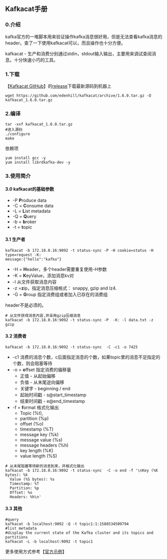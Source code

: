 ## Kafkacat手册

### 0.介绍

kafka官方的一堆脚本用来验证操作kafka消息很好用，但是无法查看kafka消息的header。查了一下使用kafkacat可以，而且操作也十分方便。

kafkacat - 生产和消费分别通过stdin，stdout输入输出，主要用来调试查阅消息。十分快速小巧的工具。

### 1.下载

【[Kafkacat GitHub](https://github.com/edenhill/kafkacat)】的[release](https://github.com/edenhill/kafkacat/releases)下载最新源码到机器上

```shell
wget https://github.com/edenhill/kafkacat/archive/1.6.0.tar.gz -O kafkacat_1.6.0.tar.gz
```

### 2.编译

```shell
tar -xvf kafkacat_1.6.0.tar.gz
#进入源码
./configure
make
```

依赖项

```shell
yum install gcc -y
yum install librdkafka-dev -y
```

### 3.使用简介

#### 3.0 kafkacat的基础参数

* -P  **P**roduce data 
* -C = **C**onsume data
* -L = **L**ist metadata
* -Q = **Q**uery
* -b = **b**roker
* -t = **t**opic

#### 3.1 生产者

```shell
kafkacat -b 172.18.0.16:9092 -t status-sync -P -H cookie=status -H type=request -K:
message:{"hello":"kafka"}
```

* -H = **H**eader，多个header需要重复使用-H参数
* -K = **K**eyValue，添加消息kv对
* -l 从文件获取消息内容
* -z =**z**ip，指定消息压缩格式： snappy, gzip and lz4. 
* -G = **G**roup 指定消费组或者加入已存在的消费组

header不是必须的。

```shell
# 从文件获得消息内容,并采用gzip压缩消息
kafkacat -b 172.18.0.16:9092 -t status-sync -P  -K: -l data.txt -z gzip
```

#### 3.2 消费者

```shell
kafkacat -b 172.18.0.16:9092 -t status-sync  -C -c1 -o 7425
```

* -c1 消费的消息个数，c后面指定消息的个数，如果topic里的消息不足指定的个数，则会阻塞等待
* -o = **o**ffset 指定消费的偏移量
  * 正值 - 从起始偏移
  * 负值 - 从末尾逆向偏移
  * 关键字 - beginning / end
  * 起始时间戳 - s@start_timestamp
  * 结束时间戳 -  e@end_timestamp
* -f = **f**ormat 格式化输出
  * Topic (%t),
  * partition (%p)
  * offset (%o)
  * timestamp (%T)
  * message key (%k)
  * message value (%s)
  * message headers (%h)
  * key length (%K)
  * value length (%S)

```shell
# 从末尾阻塞等待新的消息到来，并格式化输出
kafkacat -b 172.18.0.16:9092 -t status-sync  -C -o end -f '\nKey (%K bytes): %k
  Value (%S bytes): %s
  Timestamp: %T
  Partition: %p
  Offset: %o
  Headers: %h\n'
```

#### 3.3 其他

```shell
#query
kafkacat -b localhost:9092 -Q -t topic1:1:1588534509794
#list metadata
#display the current state of the Kafka cluster and its topics and partitions
kafkacat -L -b localhost:9092 -t topic1
```

更多使用方式参考【[官方示例](https://github.com/edenhill/kafkacat#examples)】

